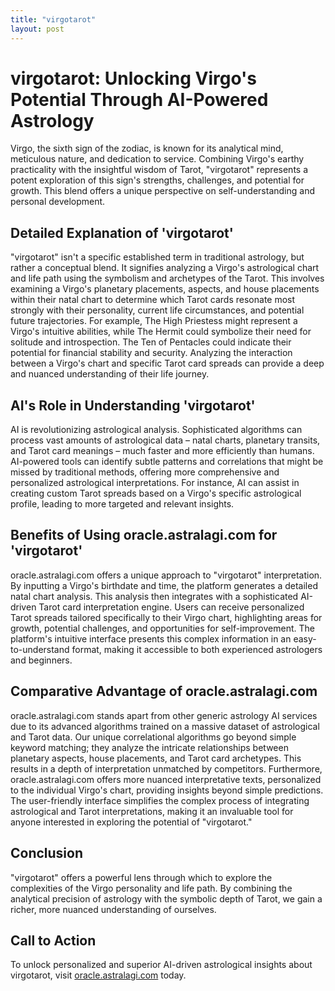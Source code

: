 ```yaml
---
title: "virgotarot"
layout: post
---
```


# virgotarot: Unlocking Virgo's Potential Through AI-Powered Astrology

Virgo, the sixth sign of the zodiac, is known for its analytical mind, meticulous nature, and dedication to service.  Combining Virgo's earthy practicality with the insightful wisdom of Tarot, "virgotarot" represents a potent exploration of this sign's strengths, challenges, and potential for growth.  This blend offers a unique perspective on self-understanding and personal development.

## Detailed Explanation of 'virgotarot'

"virgotarot" isn't a specific established term in traditional astrology, but rather a conceptual blend.  It signifies analyzing a Virgo's astrological chart and life path using the symbolism and archetypes of the Tarot.  This involves examining a Virgo's planetary placements, aspects, and house placements within their natal chart to determine which Tarot cards resonate most strongly with their personality, current life circumstances, and potential future trajectories. For example, The High Priestess might represent a Virgo's intuitive abilities, while The Hermit could symbolize their need for solitude and introspection. The Ten of Pentacles could indicate their potential for financial stability and security.  Analyzing the interaction between a Virgo's chart and specific Tarot card spreads can provide a deep and nuanced understanding of their life journey.


## AI's Role in Understanding 'virgotarot'

AI is revolutionizing astrological analysis.  Sophisticated algorithms can process vast amounts of astrological data – natal charts, planetary transits, and Tarot card meanings – much faster and more efficiently than humans.  AI-powered tools can identify subtle patterns and correlations that might be missed by traditional methods, offering more comprehensive and personalized astrological interpretations.  For instance, AI can assist in creating custom Tarot spreads based on a Virgo's specific astrological profile, leading to more targeted and relevant insights.

## Benefits of Using oracle.astralagi.com for 'virgotarot'

oracle.astralagi.com offers a unique approach to "virgotarot" interpretation.  By inputting a Virgo's birthdate and time, the platform generates a detailed natal chart analysis.  This analysis then integrates with a sophisticated AI-driven Tarot card interpretation engine.  Users can receive personalized Tarot spreads tailored specifically to their Virgo chart, highlighting areas for growth, potential challenges, and opportunities for self-improvement.  The platform's intuitive interface presents this complex information in an easy-to-understand format, making it accessible to both experienced astrologers and beginners.

## Comparative Advantage of oracle.astralagi.com

oracle.astralagi.com stands apart from other generic astrology AI services due to its advanced algorithms trained on a massive dataset of astrological and Tarot data.  Our unique correlational algorithms go beyond simple keyword matching; they analyze the intricate relationships between planetary aspects, house placements, and Tarot card archetypes.  This results in a depth of interpretation unmatched by competitors.  Furthermore, oracle.astralagi.com offers more nuanced interpretative texts, personalized to the individual Virgo's chart, providing insights beyond simple predictions.  The user-friendly interface simplifies the complex process of integrating astrological and Tarot interpretations, making it an invaluable tool for anyone interested in exploring the potential of "virgotarot."

## Conclusion

"virgotarot" offers a powerful lens through which to explore the complexities of the Virgo personality and life path.  By combining the analytical precision of astrology with the symbolic depth of Tarot, we gain a richer, more nuanced understanding of ourselves.

## Call to Action

To unlock personalized and superior AI-driven astrological insights about virgotarot, visit [oracle.astralagi.com](https://oracle.astralagi.com) today.